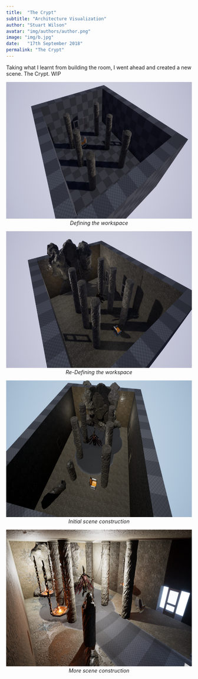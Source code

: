 ```yaml
---
title:  "The Crypt"
subtitle: "Architecture Visualization"
author: "Stuart Wilson"
avatar: "img/authors/author.png"
image: "img/b.jpg"
date:   "17th September 2018"
permalink: "The Crypt"
---
```


<p style="font-size:100%;">
Taking what I learnt from building the room, I went ahead and created a new scene. The Crypt.
WIP
</p>

<p style="text-align: center;"><i>
<a class="example-image-link" href="img/The_Crypt/thecrypt_1.png" data-lightbox="the_crypt_set" data-title="Defining the workspace"><img class="example-image" src="img/The_Crypt/thecrypt_1.png" alt="" height="370"/></a>
Defining the workspace
</i></p>

<p style="text-align: center;"><i>
<a class="example-image-link" href="img/The_Crypt/thecrypt_2.png" data-lightbox="the_crypt_set" data-title="Re-Defining the workspace"><img class="example-image" src="img/The_Crypt/thecrypt_2.png" alt="" height="370"/></a>
Re-Defining the workspace
</i></p>

<p style="text-align: center;"><i>
<a class="example-image-link" href="img/The_Crypt/thecrypt_3.png" data-lightbox="the_crypt_set" data-title="Initial scene construction"><img class="example-image" src="img/The_Crypt/thecrypt_3.png" alt="" height="370"/></a>
Initial scene construction
</i></p>

<p style="text-align: center;"><i>
<a class="example-image-link" href="img/The_Crypt/thecrypt_4.png" data-lightbox="the_crypt_set" data-title="More scene construction"><img class="example-image" src="img/The_Crypt/thecrypt_4.png" alt="" height="370"/></a>
More scene construction
</i></p>
